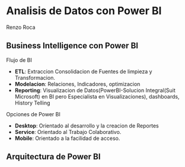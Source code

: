 # Analisis de Datos con Power BI
Renzo Roca

## Business Intelligence con Power BI
Flujo de BI 
  - **ETL**: Extraccion Consolidacion de Fuentes de limpieza y Transformacion.
  - **Modelacion**: Relaciones, Indicadores, optimizacion
  - **Reporting**: Visualizacion de Datos(PowerBI-Solucion Integral(Suit Microsoft) en BI pero Especialista en Visualizaciones), dashboards, History Telling

Opciones de Power BI
- **Desktop**: Orientado al desarrollo y la creacion de Reportes
- **Service**: Orientado al Trabajo Colaborativo.
- **Mobile**: Orientado a la facilidad de acceso.

## Arquitectura de Power BI


